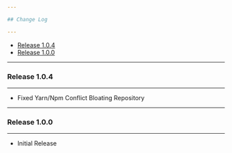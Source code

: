 ```yaml
---

## Change Log

---
```

- [Release 1.0.4](#release-104)
- [Release 1.0.0](#release-100)

---

### Release 1.0.4

---

- Fixed Yarn/Npm Conflict Bloating Repository

---

### Release 1.0.0

---

- Initial Release
